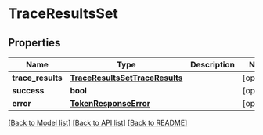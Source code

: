 # TraceResultsSet

## Properties
Name | Type | Description | Notes
------------ | ------------- | ------------- | -------------
**trace_results** | [**TraceResultsSetTraceResults**](TraceResultsSetTraceResults.md) |  | [optional] 
**success** | **bool** |  | [optional] 
**error** | [**TokenResponseError**](TokenResponseError.md) |  | [optional] 

[[Back to Model list]](../README.md#documentation-for-models) [[Back to API list]](../README.md#documentation-for-api-endpoints) [[Back to README]](../README.md)


